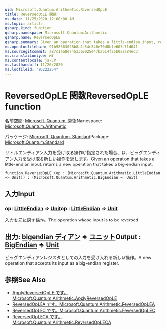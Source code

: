 ```yaml
---
uid: Microsoft.Quantum.Arithmetic.ReversedOpLE
title: ReversedOpLE 関数
ms.date: 11/25/2020 12:00:00 AM
ms.topic: article
qsharp.kind: function
qsharp.namespace: Microsoft.Quantum.Arithmetic
qsharp.name: ReversedOpLE
qsharp.summary: Given an operation that takes a little-endian input, returns a new operation that takes a big-endian input.
ms.openlocfilehash: 91b98663028b8a1d54c546e70d8bfe603d71d041
ms.sourcegitcommit: a87c1aa8e7453360025e47ba614f25b02ea84ec3
ms.translationtype: MT
ms.contentlocale: ja-JP
ms.lasthandoff: 11/26/2020
ms.locfileid: "96222254"
---
```

# <a name="reversedople-function"></a><span data-ttu-id="f647a-102">ReversedOpLE 関数</span><span class="sxs-lookup"><span data-stu-id="f647a-102">ReversedOpLE function</span></span>

<span data-ttu-id="f647a-103">名前空間: [Microsoft. Quantum. 算術](xref:Microsoft.Quantum.Arithmetic)</span><span class="sxs-lookup"><span data-stu-id="f647a-103">Namespace: [Microsoft.Quantum.Arithmetic](xref:Microsoft.Quantum.Arithmetic)</span></span>

<span data-ttu-id="f647a-104">パッケージ: [Microsoft. Quantum. Standard](https://nuget.org/packages/Microsoft.Quantum.Standard)</span><span class="sxs-lookup"><span data-stu-id="f647a-104">Package: [Microsoft.Quantum.Standard](https://nuget.org/packages/Microsoft.Quantum.Standard)</span></span>


<span data-ttu-id="f647a-105">リトルエンディアン入力を受け取る操作が指定された場合、は、ビッグエンディアン入力を受け取る新しい操作を返します。</span><span class="sxs-lookup"><span data-stu-id="f647a-105">Given an operation that takes a little-endian input, returns a new operation that takes a big-endian input.</span></span>

```qsharp
function ReversedOpLE (op : (Microsoft.Quantum.Arithmetic.LittleEndian => Unit)) : (Microsoft.Quantum.Arithmetic.BigEndian => Unit)
```


## <a name="input"></a><span data-ttu-id="f647a-106">入力</span><span class="sxs-lookup"><span data-stu-id="f647a-106">Input</span></span>

### <a name="op--littleendian--unit"></a><span data-ttu-id="f647a-107">op: [LittleEndian](xref:Microsoft.Quantum.Arithmetic.LittleEndian) => [Unit](xref:microsoft.quantum.lang-ref.unit)</span><span class="sxs-lookup"><span data-stu-id="f647a-107">op : [LittleEndian](xref:Microsoft.Quantum.Arithmetic.LittleEndian) => [Unit](xref:microsoft.quantum.lang-ref.unit)</span></span> 

<span data-ttu-id="f647a-108">入力を元に戻す操作。</span><span class="sxs-lookup"><span data-stu-id="f647a-108">The operation whose input is to be reversed.</span></span>



## <a name="output--bigendian--unit"></a><span data-ttu-id="f647a-109">出力: [bigendian ディアン](xref:Microsoft.Quantum.Arithmetic.BigEndian) => [ユニット](xref:microsoft.quantum.lang-ref.unit)</span><span class="sxs-lookup"><span data-stu-id="f647a-109">Output : [BigEndian](xref:Microsoft.Quantum.Arithmetic.BigEndian) => [Unit](xref:microsoft.quantum.lang-ref.unit)</span></span> 

<span data-ttu-id="f647a-110">ビッグエンディアンレジスタとしての入力を受け入れる新しい操作。</span><span class="sxs-lookup"><span data-stu-id="f647a-110">A new operation that accepts its input as a big-endian register.</span></span>

## <a name="see-also"></a><span data-ttu-id="f647a-111">参照</span><span class="sxs-lookup"><span data-stu-id="f647a-111">See Also</span></span>

- [<span data-ttu-id="f647a-112">ApplyReversedOpLE です。</span><span class="sxs-lookup"><span data-stu-id="f647a-112">Microsoft.Quantum.Arithmetic.ApplyReversedOpLE</span></span>](xref:Microsoft.Quantum.Arithmetic.ApplyReversedOpLE)
- [<span data-ttu-id="f647a-113">ReversedOpLEA です。</span><span class="sxs-lookup"><span data-stu-id="f647a-113">Microsoft.Quantum.Arithmetic.ReversedOpLEA</span></span>](xref:Microsoft.Quantum.Arithmetic.ReversedOpLEA)
- [<span data-ttu-id="f647a-114">ReversedOpLEC です。</span><span class="sxs-lookup"><span data-stu-id="f647a-114">Microsoft.Quantum.Arithmetic.ReversedOpLEC</span></span>](xref:Microsoft.Quantum.Arithmetic.ReversedOpLEC)
- [<span data-ttu-id="f647a-115">ReversedOpLECA です。</span><span class="sxs-lookup"><span data-stu-id="f647a-115">Microsoft.Quantum.Arithmetic.ReversedOpLECA</span></span>](xref:Microsoft.Quantum.Arithmetic.ReversedOpLECA)